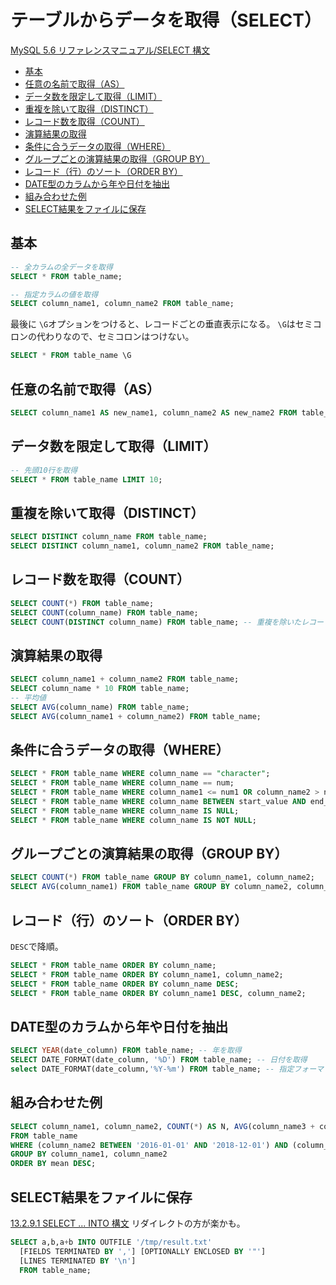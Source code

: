# テーブルからデータを取得（SELECT）

[MySQL 5.6 リファレンスマニュアル/SELECT 構文](https://dev.mysql.com/doc/refman/5.6/ja/select.html)

<!-- @import "[TOC]" {cmd="toc" depthFrom=2 depthTo=6 orderedList=false} -->
<!-- code_chunk_output -->

- [基本](#基本)
- [任意の名前で取得（AS）](#任意の名前で取得as)
- [データ数を限定して取得（LIMIT）](#データ数を限定して取得limit)
- [重複を除いて取得（DISTINCT）](#重複を除いて取得distinct)
- [レコード数を取得（COUNT）](#レコード数を取得count)
- [演算結果の取得](#演算結果の取得)
- [条件に合うデータの取得（WHERE）](#条件に合うデータの取得where)
- [グループごとの演算結果の取得（GROUP BY）](#グループごとの演算結果の取得group-by)
- [レコード（行）のソート（ORDER BY）](#レコード行のソートorder-by)
- [DATE型のカラムから年や日付を抽出](#date型のカラムから年や日付を抽出)
- [組み合わせた例](#組み合わせた例)
- [SELECT結果をファイルに保存](#select結果をファイルに保存)

<!-- /code_chunk_output -->


## 基本
```sql
-- 全カラムの全データを取得
SELECT * FROM table_name;

-- 指定カラムの値を取得
SELECT column_name1, column_name2 FROM table_name;
```
最後に `\G`オプションをつけると、レコードごとの垂直表示になる。 `\G`はセミコロンの代わりなので、セミコロンはつけない。
```sql
SELECT * FROM table_name \G
```

## 任意の名前で取得（AS）
```sql
SELECT column_name1 AS new_name1, column_name2 AS new_name2 FROM table_name;
```

## データ数を限定して取得（LIMIT）

```sql
-- 先頭10行を取得
SELECT * FROM table_name LIMIT 10;
```

## 重複を除いて取得（DISTINCT）
```sql
SELECT DISTINCT column_name FROM table_name;
SELECT DISTINCT column_name1, column_name2 FROM table_name;
`````

## レコード数を取得（COUNT）
```sql
SELECT COUNT(*) FROM table_name;
SELECT COUNT(column_name) FROM table_name;
SELECT COUNT(DISTINCT column_name) FROM table_name; -- 重複を除いたレコード数
``````

## 演算結果の取得
```sql
SELECT column_name1 + column_name2 FROM table_name;
SELECT column_name * 10 FROM table_name;
-- 平均値
SELECT AVG(column_name) FROM table_name;
SELECT AVG(column_name1 + column_name2) FROM table_name;
```

## 条件に合うデータの取得（WHERE）
```sql
SELECT * FROM table_name WHERE column_name == "character";
SELECT * FROM table_name WHERE column_name == num;
SELECT * FROM table_name WHERE column_name1 <= num1 OR column_name2 > num2;
SELECT * FROM table_name WHERE column_name BETWEEN start_value AND end_value; -- 境界値を含む
SELECT * FROM table_name WHERE column_name IS NULL;
SELECT * FROM table_name WHERE column_name IS NOT NULL;
```

## グループごとの演算結果の取得（GROUP BY）
```sql
SELECT COUNT(*) FROM table_name GROUP BY column_name1, column_name2;
SELECT AVG(column_name1) FROM table_name GROUP BY column_name2, column_name3;
```

## レコード（行）のソート（ORDER BY）
`DESC`で降順。
```sql
SELECT * FROM table_name ORDER BY column_name;      
SELECT * FROM table_name ORDER BY column_name1, column_name2;
SELECT * FROM table_name ORDER BY column_name DESC;
SELECT * FROM table_name ORDER BY column_name1 DESC, column_name2;
```

## DATE型のカラムから年や日付を抽出
```sql
SELECT YEAR(date_column) FROM table_name; -- 年を取得
SELECT DATE_FORMAT(date_column, '%D') FROM table_name; -- 日付を取得
select DATE_FORMAT(date_column,'%Y-%m') FROM table_name; -- 指定フォーマットで取得
```

## 組み合わせた例
```sql
SELECT column_name1, column_name2, COUNT(*) AS N, AVG(column_name3 + column_name4) AS mean
FROM table_name
WHERE (column_name2 BETWEEN '2016-01-01' AND '2018-12-01') AND (column_name5 < 40)
GROUP BY column_name1, column_name2
ORDER BY mean DESC;
```

## SELECT結果をファイルに保存

[13.2.9.1 SELECT ... INTO 構文](https://dev.mysql.com/doc/refman/5.6/ja/select-into.html)
リダイレクトの方が楽かも。

```sql
SELECT a,b,a+b INTO OUTFILE '/tmp/result.txt'
  [FIELDS TERMINATED BY ','] [OPTIONALLY ENCLOSED BY '"']
  [LINES TERMINATED BY '\n']
  FROM table_name;
```
